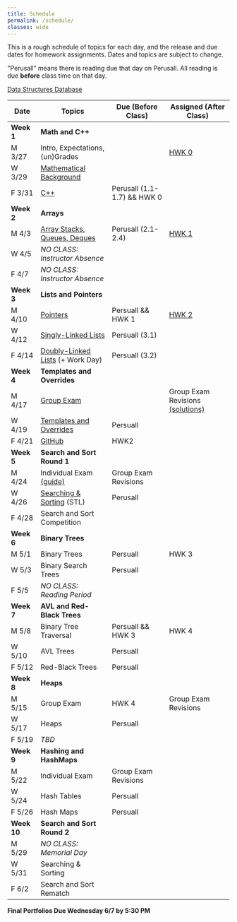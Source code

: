 ```yaml
---
title: Schedule
permalink: /schedule/
classes: wide
---
```


This is a rough schedule of topics for each day, and the release and due dates for homework assignments. Dates and topics are subject to change. 

"Perusall" means there is reading due that day on Perusall. All reading is due **before** class time on that day.

[Data Structures Database](https://alackles.github.io/CMSC-270-ST-23/notes/database/)

| Date	| Topics	| Due (Before Class) |	Assigned (After Class) |
| ------- | --------------- | ------------- | -------------- |
| **Week 1** | **Math and C++** | | |
| M 3/27 | Intro, Expectations, (un)Grades | | [HWK 0][hwk0] |
| W 3/29 | [Mathematical Background][w1d2] | | |
| F 3/31 | [C++][w1d3] | Perusall (1.1-1.7) && HWK 0 | |
| **Week 2** | **Arrays** | | |
| M 4/3 | [Array Stacks, Queues, Deques][w2d1] | Perusall (2.1-2.4) | [HWK 1][hwk1] | 
| W 4/5 | _NO CLASS: Instructor Absence_ |
| F 4/7 | _NO CLASS: Instructor Absence_ |
| **Week 3** | **Lists and Pointers** | | |
| M 4/10 | [Pointers][w3d1] | Persuall && HWK 1 | [HWK 2][hwk2] |
| W 4/12 | [Singly-Linked Lists][w3d2] | Persuall (3.1) | |
| F 4/14 | [Doubly-Linked Lists][w3d3] (+ Work Day) | Persuall (3.2) | |
| **Week 4** | **Templates and Overrides** |  |  |
| M 4/17 | [Group Exam][ge1] | | Group Exam Revisions [(solutions)][ge1soln] |
| W 4/19 | [Templates and Overrides][w4d2] | Persuall | |
| F 4/21 | [GitHub][w4d3] | HWK2 | |
| **Week 5** | **Search and Sort Round 1** | | |
| M 4/24 | Individual Exam [(guide)][exam1guide] | Group Exam Revisions | |
| W 4/26 | [Searching & Sorting][w5d2] (STL) | Perusall | |
| F 4/28 | Search and Sort Competition | | |
| **Week 6** | **Binary Trees** | | |
| M 5/1 | Binary Trees | Persuall |  HWK 3 | 
| W 5/3 | Binary Search Trees | Persuall | | |
| F 5/5 | _NO CLASS: Reading Period_ | | |
| **Week 7** | **AVL and Red-Black Trees** | | |
| M 5/8 | Binary Tree Traversal | Persuall && HWK 3 | HWK 4 |
| W 5/10 | AVL Trees | Persuall | |
| F 5/12 | Red-Black Trees | Persuall | |
| **Week 8** | **Heaps** | | |
| M 5/15 | Group Exam | HWK 4 | Group Exam Revisions |
| W 5/17 | Heaps | Persuall | |
| F 5/19 | _TBD_ | | |
| **Week 9** | **Hashing and HashMaps** | | | 
| M 5/22 | Individual Exam  | Group Exam Revisions | |
| W 5/24 | Hash Tables | Persuall | |
| F 5/26 | Hash Maps | Persuall | |
| **Week 10** | **Search and Sort Round 2** | | |
| M 5/29 | _NO CLASS: Memorial Day_ | | | 
| W 5/31 | Searching & Sorting | | | 
| F 6/2 | Search and Sort Rematch | |

**Final Portfolios Due Wednesday 6/7 by 5:30 PM**

[hwk0]: https://alackles.github.io/CMSC-270-ST-23/homework/hwk0
[hwk1]: https://alackles.github.io/CMSC-270-ST-23/homework/hwk1
[hwk2]: https://alackles.github.io/CMSC-270-ST-23/homework/hwk2

[w1d2]: https://alackles.github.io/CMSC-270-ST-23/notes/01/math/
[w1d3]: https://alackles.github.io/CMSC-270-ST-23/notes/01/cpp/
[w2d1]: https://alackles.github.io/CMSC-270-ST-23/notes/02/arrays/
[w3d1]: https://alackles.github.io/CMSC-270-ST-23/notes/03/pointers/
[w3d2]: https://alackles.github.io/CMSC-270-ST-23/notes/03/sll/
[w3d3]: https://alackles.github.io/CMSC-270-ST-23/notes/03/dll/
[w4d2]: https://alackles.github.io/CMSC-270-ST-23/notes/04/templates/
[w4d3]: https://alackles.github.io/CMSC-270-ST-23/notes/04/git/
[w5d2]: https://alackles.github.io/CMSC-270-ST-23/notes/05/searchsort/

[ge1]: https://alackles.github.io/CMSC-270-ST-23/exams/groupexam1/
[ge1soln]: https://alackles.github.io/CMSC-270-ST-23/exams/groupexam1-solutions/
[exam1guide]: https://alackles.github.io/CMSC-270-ST-23/exams/exam1guide/